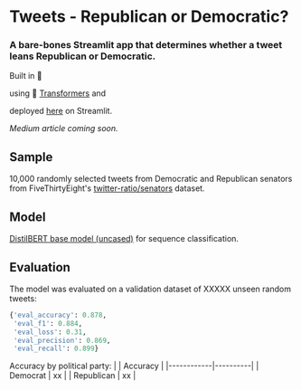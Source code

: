 # Tweets - Republican or Democratic?

### A bare-bones Streamlit app that determines whether a tweet leans Republican or Democratic.

Built in 🐍 

using 🤗 [Transformers](https://huggingface.co/) and 

deployed [here](https://share.streamlit.io/m-newhauser/rep-or-dem-tweets/main/app.py) on Streamlit.

*Medium article coming soon.*

## Sample

10,000 randomly selected tweets from Democratic and Republican senators from FiveThirtyEight's [twitter-ratio/senators](https://fivethirtyeight.datasettes.com/fivethirtyeight/twitter-ratio%2Fsenators#export) dataset.

## Model

[DistilBERT base model (uncased)](https://huggingface.co/distilbert-base-uncased) for sequence classification.

## Evaluation

The model was evaluated on a validation dataset of XXXXX unseen random tweets:
```python
{'eval_accuracy': 0.878,
 'eval_f1': 0.884,
 'eval_loss': 0.31,
 'eval_precision': 0.869,
 'eval_recall': 0.899}
```
Accuracy by political party:
|            | Accuracy |
|------------|----------|
| Democrat   | xx       |
| Republican | xx       |
